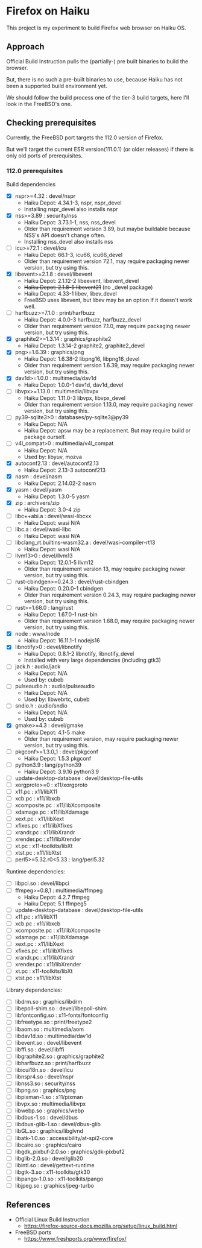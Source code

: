 # Firefox on Haiku

This project is my experiment to build Firefox web browser on Haiku OS.

## Approach

Official Build Instruction pulls the (partially-) pre built binaries to build the browser.

But, there is no such a pre-built binaries to use, because Haiku has not been a supported build environment yet.

We should follow the build process one of the tier-3 build targets, here I'll look in the FreeBSD's one.

## Checking prerequisites

Currently, the FreeBSD port targets the 112.0 version of Firefox.

But we'll target the current ESR version(111.0.1) (or older releases) if there is only old ports of prerequisites.

### 112.0 prerequisites

Build dependencies

* [x] nspr>=4.32 : devel/nspr
  * Haiku Depot: 4.34.1-3, nspr, nspr_devel
  * Installing nspr_devel also installs nspr
* [x] nss>=3.89 : security/nss
  * Haiku Depot: 3.73.1-1, nss, nss_devel
  * Older than requirement version 3.89, but maybe buildable because NSS's API doesn't change often.
  * Installing nss_devel also installs nss
* [ ] icu>=72.1 : devel/icu
  * Haiku Depot: 66.1-3, icu66, icu66_devel
  * Older than requirement version 72.1, may require packaging newer version, but try using this.
* [x] libevent>=2.1.8 : devel/libevent
  * Haiku Depot: 2.1.12-2 libeevent, libevent_devel
  * ~~Haiku Depot: 2.1.8-5 libevent21~~ (no _devel package)
  * Haiku Depot: 4.33-1 libev, libev_devel
  * FreeBSD uses libevent, but libev may be an option if it doesn't work well.
* [ ] harfbuzz>=7.1.0 : print/harfbuzz
  * Haiku Depot: 4.0.0-3 harfbuzz, harfbuzz_devel
  * Older than requirement version 7.1.0, may require packaging newer version, but try using this.
* [x] graphite2>=1.3.14 : graphics/graphite2
  * Haiku Depot: 1.3.14-2 graphite2, graphite2_devel
* [x] png>=1.6.39 : graphics/png
  * Haiku Depot: 1.6.38-2 libpng16, libpng16_devel
  * Older than requirement version 1.6.39, may require packaging newer version, but try using this.
* [x] dav1d>=1.0.0 : multimedia/dav1d
  * Haiku Depot: 1.0.0-1 dav1d, dav1d_devel
* [ ] libvpx>=1.13.0 : multimedia/libvpx
  * Haiku Depot: 1.11.0-3 libvpx, libvpx_devel
  * Older than requirement version 1.13.0, may require packaging newer version, but try using this.
* [ ] py39-sqlite3>0 : databases/py-sqlite3@py39
  * Haiku Depot: N/A
  * Haiku Depot: apsw may be a replacement. But may require build or package ourself.
* [ ] v4l_compat>0 : multimedia/v4l_compat
  * Haiku Depot: N/A
  * Used by: libyuv, mozva
* [x] autoconf2.13 : devel/autoconf2.13
  * Haiku Depot: 2.13-3 autoconf213
* [x] nasm : devel/nasm
  * Haiku Depot: 2.14.02-2 nasm
* [x] yasm : devel/yasm
  * Haiku Depot: 1.3.0-5 yasm
* [x] zip : archivers/zip
  * Haiku Depot: 3.0-4 zip
* [ ] libc++abi.a : devel/wasi-libcxx
  * Haiku Depot: wasi N/A
* [ ] libc.a : devel/wasi-libc
  * Haiku Depot: wasi N/A
* [ ] libclang_rt.builtins-wasm32.a : devel/wasi-compiler-rt13
  * Haiku Depot: wasi N/A
* [ ] llvm13>0 : devel/llvm13
  * Haiku Depot: 12.0.1-5 llvm12 
  * Older than requirement version 13, may require packaging newer version, but try using this.
* [ ] rust-cbindgen>=0.24.3 : devel/rust-cbindgen
  * Haiku Depot: 0.20.0-1 cbindgen
  * Older than requirement version 0.24.3, may require packaging newer version, but try using this.
* [ ] rust>=1.68.0 : lang/rust
  * Haiku Depot: 1.67.0-1 rust-bin
  * Older than requirement version 1.68.0, may require packaging newer version, but try using this.
* [x] node : www/node
  * Haiku Depot: 16.11.1-1 nodejs16
* [x] libnotify>0 : devel/libnotify
  * Haiku Depot: 0.8.1-2 libnotify, libnotify_devel
  * Installed with very large dependencies (including gtk3)
* [ ] jack.h : audio/jack
  * Haiku Depot: N/A
  * Used by: cubeb
* [ ] pulseaudio.h : audio/pulseaudio
  * Haiku Depot: N/A
  * Used by: libwebrtc, cubeb
* [ ] sndio.h : audio/sndio
  * Haiku Depot: N/A
  * Used by: cubeb
* [x] gmake>=4.3 : devel/gmake
  * Haiku Depot: 4.1-5 make
  * Older than requirement version, may require packaging newer version, but try using this.
* [ ] pkgconf>=1.3.0_1 : devel/pkgconf
  * Haiku Depot: 1.5.3 pkgconf
* [ ] python3.9 : lang/python39
  * Haiku Depot: 3.9.16 python3.9
* [ ] update-desktop-database : devel/desktop-file-utils
* [ ] xorgproto>=0 : x11/xorgproto
* [ ] x11.pc : x11/libX11
* [ ] xcb.pc : x11/libxcb
* [ ] xcomposite.pc : x11/libXcomposite
* [ ] xdamage.pc : x11/libXdamage
* [ ] xext.pc : x11/libXext
* [ ] xfixes.pc : x11/libXfixes
* [ ] xrandr.pc : x11/libXrandr
* [ ] xrender.pc : x11/libXrender
* [ ] xt.pc : x11-toolkits/libXt
* [ ] xtst.pc : x11/libXtst
* [ ] perl5>=5.32.r0<5.33 : lang/perl5.32

Runtime dependencies:

* [ ] libpci.so : devel/libpci
* [ ] ffmpeg>=0.8,1 : multimedia/ffmpeg
  * Haiku Depot: 4.2.7 ffmpeg
  * Haiku Depot: 5.1 ffmpeg5
* [ ] update-desktop-database : devel/desktop-file-utils
* [ ] x11.pc : x11/libX11
* [ ] xcb.pc : x11/libxcb
* [ ] xcomposite.pc : x11/libXcomposite
* [ ] xdamage.pc : x11/libXdamage
* [ ] xext.pc : x11/libXext
* [ ] xfixes.pc : x11/libXfixes
* [ ] xrandr.pc : x11/libXrandr
* [ ] xrender.pc : x11/libXrender
* [ ] xt.pc : x11-toolkits/libXt
* [ ] xtst.pc : x11/libXtst

Library dependencies:

* [ ] libdrm.so : graphics/libdrm
* [ ] libepoll-shim.so : devel/libepoll-shim
* [ ] libfontconfig.so : x11-fonts/fontconfig
* [ ] libfreetype.so : print/freetype2
* [ ] libaom.so : multimedia/aom
* [ ] libdav1d.so : multimedia/dav1d
* [ ] libevent.so : devel/libevent
* [ ] libffi.so : devel/libffi
* [ ] libgraphite2.so : graphics/graphite2
* [ ] libharfbuzz.so : print/harfbuzz
* [ ] libicui18n.so : devel/icu
* [ ] libnspr4.so : devel/nspr
* [ ] libnss3.so : security/nss
* [ ] libpng.so : graphics/png
* [ ] libpixman-1.so : x11/pixman
* [ ] libvpx.so : multimedia/libvpx
* [ ] libwebp.so : graphics/webp
* [ ] libdbus-1.so : devel/dbus
* [ ] libdbus-glib-1.so : devel/dbus-glib
* [ ] libGL.so : graphics/libglvnd
* [ ] libatk-1.0.so : accessibility/at-spi2-core
* [ ] libcairo.so : graphics/cairo
* [ ] libgdk_pixbuf-2.0.so : graphics/gdk-pixbuf2
* [ ] libglib-2.0.so : devel/glib20
* [ ] libintl.so : devel/gettext-runtime
* [ ] libgtk-3.so : x11-toolkits/gtk30
* [ ] libpango-1.0.so : x11-toolkits/pango
* [ ] libjpeg.so : graphics/jpeg-turbo

## References

* Official Linux Build Instruction
  * https://firefox-source-docs.mozilla.org/setup/linux_build.html
* FreeBSD ports
  * https://www.freshports.org/www/firefox/
